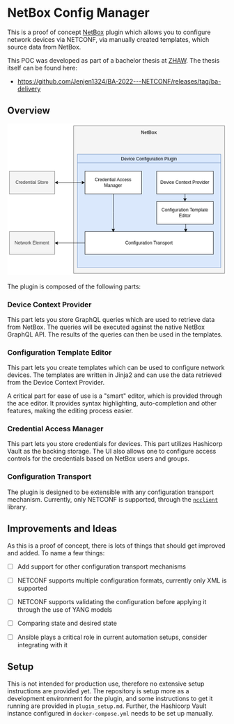 # NetBox Config Manager

This is a proof of concept [NetBox](https://github.com/netbox-community/netbox) plugin which allows you to
configure network devices via NETCONF, via manually created templates,
which source data from NetBox.

This POC was developed as part of a bachelor thesis at [ZHAW](https://www.zhaw.ch/en/).
The thesis itself can be found here:

 - https://github.com/Jenjen1324/BA-2022---NETCONF/releases/tag/ba-delivery

## Overview

![Overview](docs/Software-Arch.png)

The plugin is composed of the following parts:

### Device Context Provider

This part lets you store GraphQL queries which are used to retrieve data from NetBox.
The queries will be executed against the native NetBox GraphQL API. The results of the queries
can then be used in the templates.

### Configuration Template Editor

This part lets you create templates which can be used to configure network devices.
The templates are written in Jinja2 and can use the data retrieved from the Device Context Provider.

A critical part for ease of use is a "smart" editor, which is provided through the ace editor.
It provides syntax highlighting, auto-completion and other features, making the editing process
easier.

### Credential Access Manager

This part lets you store credentials for devices. This part utilizes Hashicorp Vault as the backing storage.
The UI also allows one to configure access controls for the credentials based on NetBox users and groups.

### Configuration Transport

The plugin is designed to be extensible with any configuration transport mechanism. Currently,
only NETCONF is supported, through the [`ncclient`](https://github.com/ncclient/ncclient) library.

## Improvements and Ideas

As this is a proof of concept, there is lots of things that should get improved and added.
To name a few things:

 - [ ] Add support for other configuration transport mechanisms
 - [ ] NETCONF supports multiple configuration formats, currently only XML is supported
 - [ ] NETCONF supports validating the configuration before applying it through the use of YANG models
 - [ ] Comparing state and desired state
 - [ ] Ansible plays a critical role in current automation setups, consider integrating with it


## Setup

This is not intended for production use, therefore no extensive setup instructions are provided yet.
The repository is setup more as a development environment for the plugin, and some instructions to
get it running are provided in `plugin_setup.md`. Further, the Hashicorp Vault instance configured in
`docker-compose.yml` needs to be set up manually.